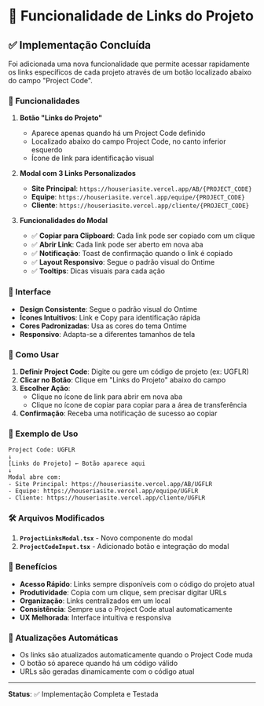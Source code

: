 # 🔗 Funcionalidade de Links do Projeto

## ✅ Implementação Concluída

Foi adicionada uma nova funcionalidade que permite acessar rapidamente os links específicos de cada projeto através de um botão localizado abaixo do campo "Project Code".

### 🎯 Funcionalidades

1. **Botão "Links do Projeto"**
   - Aparece apenas quando há um Project Code definido
   - Localizado abaixo do campo Project Code, no canto inferior esquerdo
   - Ícone de link para identificação visual

2. **Modal com 3 Links Personalizados**
   - **Site Principal**: `https://houseriasite.vercel.app/AB/{PROJECT_CODE}`
   - **Equipe**: `https://houseriasite.vercel.app/equipe/{PROJECT_CODE}`
   - **Cliente**: `https://houseriasite.vercel.app/cliente/{PROJECT_CODE}`

3. **Funcionalidades do Modal**
   - ✅ **Copiar para Clipboard**: Cada link pode ser copiado com um clique
   - ✅ **Abrir Link**: Cada link pode ser aberto em nova aba
   - ✅ **Notificação**: Toast de confirmação quando o link é copiado
   - ✅ **Layout Responsivo**: Segue o padrão visual do Ontime
   - ✅ **Tooltips**: Dicas visuais para cada ação

### 🎨 Interface

- **Design Consistente**: Segue o padrão visual do Ontime
- **Ícones Intuitivos**: Link e Copy para identificação rápida
- **Cores Padronizadas**: Usa as cores do tema Ontime
- **Responsivo**: Adapta-se a diferentes tamanhos de tela

### 🔧 Como Usar

1. **Definir Project Code**: Digite ou gere um código de projeto (ex: UGFLR)
2. **Clicar no Botão**: Clique em "Links do Projeto" abaixo do campo
3. **Escolher Ação**: 
   - Clique no ícone de link para abrir em nova aba
   - Clique no ícone de copiar para copiar para a área de transferência
4. **Confirmação**: Receba uma notificação de sucesso ao copiar

### 📱 Exemplo de Uso

```
Project Code: UGFLR
↓
[Links do Projeto] ← Botão aparece aqui
↓
Modal abre com:
- Site Principal: https://houseriasite.vercel.app/AB/UGFLR
- Equipe: https://houseriasite.vercel.app/equipe/UGFLR  
- Cliente: https://houseriasite.vercel.app/cliente/UGFLR
```

### 🛠️ Arquivos Modificados

1. **`ProjectLinksModal.tsx`** - Novo componente do modal
2. **`ProjectCodeInput.tsx`** - Adicionado botão e integração do modal

### 🎯 Benefícios

- **Acesso Rápido**: Links sempre disponíveis com o código do projeto atual
- **Produtividade**: Copia com um clique, sem precisar digitar URLs
- **Organização**: Links centralizados em um local
- **Consistência**: Sempre usa o Project Code atual automaticamente
- **UX Melhorada**: Interface intuitiva e responsiva

### 🔄 Atualizações Automáticas

- Os links são atualizados automaticamente quando o Project Code muda
- O botão só aparece quando há um código válido
- URLs são geradas dinamicamente com o código atual

---

**Status**: ✅ Implementação Completa e Testada


